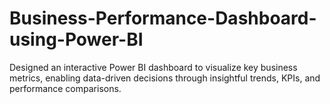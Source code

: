 # Business-Performance-Dashboard-using-Power-BI
Designed an interactive Power BI dashboard to visualize key business metrics, enabling data-driven decisions through insightful trends, KPIs, and performance comparisons.
